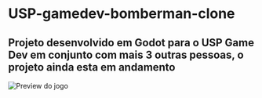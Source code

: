 # USP-gamedev-bomberman-clone
## Projeto desenvolvido em Godot para o USP Game Dev em conjunto com mais 3 outras pessoas, o projeto ainda esta em andamento

![Preview do jogo](https://github.com/luan-monteiro/USP-gamedev-bomberman-clone/blob/master/bomber_man.gif)
